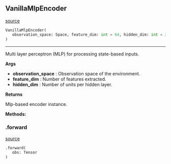 #


## VanillaMlpEncoder
[source](https://github.com/RLE-Foundation/Hsuanwu/blob/main/hsuanwu/xploit/encoder/vanilla_mlp_encoder.py/#L9)
```python 
VanillaMlpEncoder(
   observation_space: Space, feature_dim: int = 64, hidden_dim: int = 256
)
```


---
Multi layer perceptron (MLP) for processing state-based inputs.


**Args**

* **observation_space**  : Observation space of the environment.
* **feature_dim**  : Number of features extracted.
* **hidden_dim**  : Number of units per hidden layer.


**Returns**

Mlp-based encoder instance.


**Methods:**


### .forward
[source](https://github.com/RLE-Foundation/Hsuanwu/blob/main/hsuanwu/xploit/encoder/vanilla_mlp_encoder.py/#L33)
```python
.forward(
   obs: Tensor
)
```

